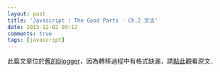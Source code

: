 ```yaml
---
layout: post
title: 'Javascript : The Good Parts - Ch.2 文法'
date: 2013-12-02 09:12
comments: true
tags: [javascript]
---
```

此篇文章位於[舊的Blogger](http://apolkingg8.blogspot.com/)，因為轉移過程中有格式缺漏，請[點此](http://apolkingg8.blogspot.com/2013/12/javascript-good-parts-ch2.html)觀看原文．